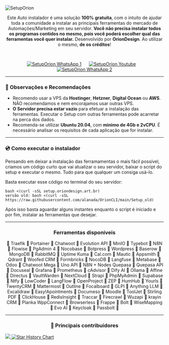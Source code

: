 <img src="https://github.com/user-attachments/assets/f1381a28-79e2-4fea-984c-4440476cdcc2" alt="SetupOrion">

<p align="center">
  Este Auto instalador é uma solução <b>100% gratuita</b>, com o intuito de ajudar toda a comunidade a instalar as principais ferramentas do mercado de Automações/Marketing em seu servidor.
  <b>Você não precisa instalar todos os programas contidos no mesmo, pois você poderá escolher qual das ferramentas você quer instalar.</b>
  Desenvolvido por <b>OrionDesign</b>. Ao utilizar o mesmo, <b>de os créditos</b>!
</p>
 
<p align="center">
  <a href="https://oriondesign.art.br/whatsapp1"><img src="https://github.com/user-attachments/assets/d0f7867f-5890-4fbc-a76a-47e22bdfed0c" alt="SetupOrion WhatsApp 1"></a>     
  <a href="https://www.youtube.com/@OrionDesignOficial/playlists"><img src="https://github.com/user-attachments/assets/f2e217a1-ffc5-4c7d-98a9-bab5e98bb0c3" alt="SetupOrion Youtube"></a>     
  <a href="https://oriondesign.art.br/whatsapp2"><img src="https://github.com/user-attachments/assets/1609b3ef-4b35-4daa-9124-24d74edab49a" alt="SetupOrion WhatsApp 2"></a>
</p>

---

<h3>📌 Observações e Recomendações</h3>

- Recomendo usar a VPS da **Hostinger**, **Hetzner**, **Digital Ocean** ou **AWS**. NÃO recomendamos e nem encorajamos usar outras VPS.
- **O Servidor precisa estar vazio** para efetuar a instalação das ferramentas. Executar o Setup com outras ferramentas pode acarretar na perca dos dados.
- Recomenda-se utilizar **Ubuntu 20.04**, com **minimo de 4Gb e 2vCPU**. É necessário analisar os requisitos de cada aplicação que for instalar.

---

<h3>💿 Como executar o instalador</h3>
<p>Pensando em deixar a instalação das ferramamentas o mais fácil possível, criamos um código curto que vai atualizar o seu servidor, baixar o script do setup e executar o mesmo. Tudo para que qualquer um consiga usá-lo.</p>

<p>Basta executar esse código no terminal do seu servidor:</p>

```
bash <(curl -sSL setup.oriondesign.art.br)
versão old: bash <(curl -sSL https://raw.githubusercontent.com/alanada/OrionCLI/main/Setup_old)

```
<p>Após isso basta aguardar alguns instantes enquanto o script é iniciado e por fim, instalar as ferramentas que desejar.</p>

---

<h3 align="center"><b>Ferramentas disponiveis</b></h3>
<p align="center">
  🔸 Traefik 🔸 Portainer 🔸 Chatwoot 🔸 Evolution API 🔸 MinIO 🔸 Typebot 🔸 N8N 🔸 Flowise 🔸 PgAdmin 4 🔸 Nocobase  🔸 Botpress  🔸 Wordpress 🔸 Baserow 🔸 MongoDB 🔸 RabbitMQ  🔸 Uptime Kuma 🔸 Cal.com 🔸 Mautic  🔸 Appsmith  🔸 Qdrant 🔸 Woofed CRM 🔸 Formbricks 🔸 NocoDB 🔸 Langfuse 🔸 Metabase 🔸 Odoo 🔸 Chatwoot Mega 🔸 Uno API 🔸 N8N + Nodes Quepasa 🔸 Quepasa API 🔸 Docuseal 🔸 Grafana 🔸 Prometheus 🔸 cAdvisor 🔸 Dify AI 🔸 Ollama 🔸 Affine 🔸 Directus 🔸 VaultWarden 🔸 NextCloud 🔸 Strapi 🔸 PhpMyAdmin 🔸 Supabase 🔸 Ntfy 🔸 LowCoder  🔸 LangFlow 🔸 OpenProject 🔸 ZEP 🔸 HumHub  🔸 Yourls 🔸 TwentyCRM 🔸 Mattermost 🔸 Outline 🔸 Focalboard 🔸 GLPI 🔸 Anything LLM 🔸 Excalidraw 🔸 Easy!Apointments 🔸 Documeso 🔸 Moodle 🔸 ToolJet 🔸 Stirling PDF 🔸 ClickHouse 🔸 RedisInsight 🔸 Traccar 🔸 Firecrawl 🔸 Wuzapi 🔸 krayin CRM 🔸 Planka WppConnect 🔸 Browserless 🔸 Frappe 🔸 Bolt 🔸 WiseMapping 🔸 Evo AI 🔸 Keycloak 🔸 Passbolt 🔸
</p> 

---

<h3 align="center">📌 Principais contribuidores</h3>
<a align="center" href="https://github.com/oriondesign2015/setuporion/graphs/contributors">
  <img src="https://contrib.rocks/image?repo=oriondesign2015/setuporion" />
</a>

<a href="https://star-history.com/#oriondesign2015/SetupOrion&Date">
 <picture>
   <source media="(prefers-color-scheme: dark)" srcset="https://api.star-history.com/svg?repos=oriondesign2015/SetupOrion&type=Date&theme=dark" />
   <source media="(prefers-color-scheme: light)" srcset="https://api.star-history.com/svg?repos=oriondesign2015/SetupOrion&type=Date" />
   <img alt="Star History Chart" src="https://api.star-history.com/svg?repos=oriondesign2015/SetupOrion&type=Date" />
 </picture>
</a>

